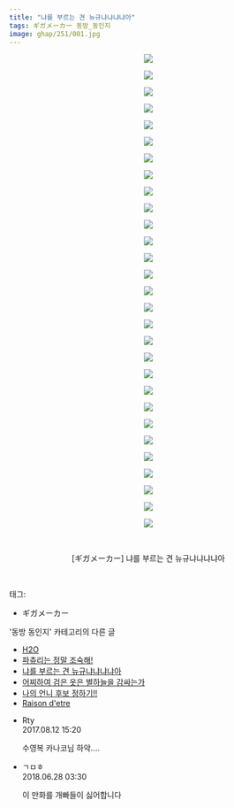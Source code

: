 ```yaml
---
title: "냐를 부르는 견 뉴규냐냐냐냐아"
tags: ギガメーカー 동방_동인지
image: ghap/251/001.jpg
---
```

<div class="article">
<p style="text-align: center; clear: none; float: none;"><img src="{{ site.nasurl }}/ghap/251/001.jpg"/></p>
<p style="text-align: center; clear: none; float: none;"><img src="{{ site.nasurl }}/ghap/251/002.jpg"/></p>
<p style="text-align: center; clear: none; float: none;"><img src="{{ site.nasurl }}/ghap/251/003.jpg"/></p>
<p style="text-align: center; clear: none; float: none;"><img src="{{ site.nasurl }}/ghap/251/004.jpg"/></p>
<p style="text-align: center; clear: none; float: none;"><img src="{{ site.nasurl }}/ghap/251/005.jpg"/></p>
<p style="text-align: center; clear: none; float: none;"><img src="{{ site.nasurl }}/ghap/251/006.jpg"/></p>
<p style="text-align: center; clear: none; float: none;"><img src="{{ site.nasurl }}/ghap/251/007.jpg"/></p>
<p style="text-align: center; clear: none; float: none;"><img src="{{ site.nasurl }}/ghap/251/008.jpg"/></p>
<p style="text-align: center; clear: none; float: none;"><img src="{{ site.nasurl }}/ghap/251/009.jpg"/></p>
<p style="text-align: center; clear: none; float: none;"><img src="{{ site.nasurl }}/ghap/251/010.jpg"/></p>
<p style="text-align: center; clear: none; float: none;"><img src="{{ site.nasurl }}/ghap/251/011.jpg"/></p>
<p style="text-align: center; clear: none; float: none;"><img src="{{ site.nasurl }}/ghap/251/012.jpg"/></p>
<p style="text-align: center; clear: none; float: none;"><img src="{{ site.nasurl }}/ghap/251/013.jpg"/></p>
<p style="text-align: center; clear: none; float: none;"><img src="{{ site.nasurl }}/ghap/251/014.jpg"/></p>
<p style="text-align: center; clear: none; float: none;"><img src="{{ site.nasurl }}/ghap/251/015.jpg"/></p>
<p style="text-align: center; clear: none; float: none;"><img src="{{ site.nasurl }}/ghap/251/016.jpg"/></p>
<p style="text-align: center; clear: none; float: none;"><img src="{{ site.nasurl }}/ghap/251/017.jpg"/></p>
<p style="text-align: center; clear: none; float: none;"><img src="{{ site.nasurl }}/ghap/251/018.jpg"/></p>
<p style="text-align: center; clear: none; float: none;"><img src="{{ site.nasurl }}/ghap/251/019.jpg"/></p>
<p style="text-align: center; clear: none; float: none;"><img src="{{ site.nasurl }}/ghap/251/020.jpg"/></p>
<p style="text-align: center; clear: none; float: none;"><img src="{{ site.nasurl }}/ghap/251/021.jpg"/></p>
<p style="text-align: center; clear: none; float: none;"><img src="{{ site.nasurl }}/ghap/251/022.jpg"/></p>
<p style="text-align: center; clear: none; float: none;"><img src="{{ site.nasurl }}/ghap/251/023.jpg"/></p>
<p style="text-align: center; clear: none; float: none;"><img src="{{ site.nasurl }}/ghap/251/024.jpg"/></p>
<p style="text-align: center; clear: none; float: none;"><img src="{{ site.nasurl }}/ghap/251/025.jpg"/></p>
<p style="text-align: center; clear: none; float: none;"><img src="{{ site.nasurl }}/ghap/251/026.jpg"/></p>
<p style="text-align: center; clear: none; float: none;"><img src="{{ site.nasurl }}/ghap/251/027.jpg"/></p>
<p style="text-align: center; clear: none; float: none;"><img src="{{ site.nasurl }}/ghap/251/028.jpg"/></p>
<p style="text-align: center; clear: none; float: none;"><img src="{{ site.nasurl }}/ghap/251/029.jpg"/></p>
<p style="text-align: center; clear: none; float: none;"><br/></p>
<p style="text-align: center; clear: none; float: none;">[ギガメーカー] 냐를 부르는 견 뉴규냐냐냐냐아</p>
<p><br/></p>
</div><div class="tagTrail">
<p>태그: </p>
<ul>
<li>ギガメーカー</li>
</ul>
</div><div class="another">
<p>'동방 동인지' 카테고리의 다른 글</p>
<ul>
<li><a href="/2016-06-19-ghap_253">H2O</a></li>
<li><a href="/2016-06-19-ghap_252">파츄리는 정말 조숙해!</a></li>
<li><a href="/2016-06-19-ghap_251">냐를 부르는 견 뉴규냐냐냐냐아</a></li>
<li><a href="/2016-06-19-ghap_249">어찌하여 검은 옷은 별하늘을 감싸는가</a></li>
<li><a href="/2016-06-19-ghap_248">나의 언니 후보 정하기!!</a></li>
<li><a href="/2016-06-19-ghap_247">Raison d'etre</a></li>
</ul>
</div><div class="cb_module cb_fluid">
<div class="cb_wrt cb_profile">
<div class="comment">
<ul>
<li class="cb_thumb_off" id="comment15057824">
<div class="cb_comment_area">
<div class="cb_info_area">
<div class="cb_section">
<span class="cb_nick_name">Rty</span>
</div>
<div class="cb_section">
<span class="cb_date">2017.08.12 15:20 </span>
</div>
</div>
<div class="cb_dsc_comment">
<p class="cb_dsc">
											수영복 카나코님 하악....
										</p>
</div>
</div></li>
<li class="cb_thumb_off" id="comment15277752">
<div class="cb_comment_area">
<div class="cb_info_area">
<div class="cb_section">
<span class="cb_nick_name">ㄱㅁㅎ</span>
</div>
<div class="cb_section">
<span class="cb_date">2018.06.28 03:30 </span>
</div>
</div>
<div class="cb_dsc_comment">
<p class="cb_dsc">
											이 만화를 개빠들이 싫어합니다
										</p>
</div>
</div></li>
</ul>
</div>
</div><!-- commentList close -->
</div>